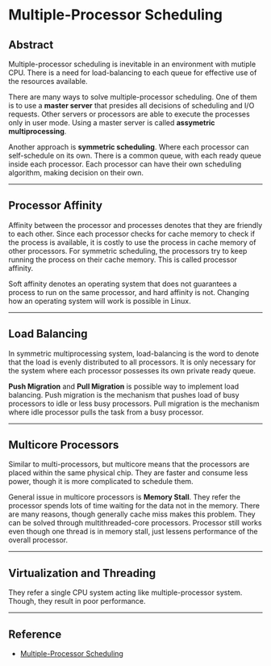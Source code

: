 # Multiple-Processor Scheduling

## Abstract

Multiple-processor scheduling is inevitable in an environment with mutiple CPU. There is a need for load-balancing to each queue for effective use of the resources available. 

There are many ways to solve multiple-processor scheduling. One of them is to use a **master server** that presides all decisions of scheduling and I/O requests. Other servers or processors are able to execute the processes only in user mode. Using a master server is called **assymetric multiprocessing**. 

Another approach is **symmetric scheduling**. Where each processor can self-schedule on its own. There is a common queue, with each ready queue inside each processor. Each processor can have their own scheduling algorithm, making decision on their own. 

---

## Processor Affinity

Affinity between the processor and processes denotes that they are friendly to each other. Since each processor checks for cache memory to check if the process is available, it is costly to use the process in cache memory of other processors. For symmetric scheduling, the processors try to keep running the process on their cache memory. This is called processor affinity. 

Soft affinity denotes an operating system that does not guarantees a process to run on the same processor, and hard affinity is not. Changing how an operating system will work is possible in Linux. 

---

## Load Balancing

In symmetric multiprocessing system, load-balancing is the word to denote that the load is evenly distributed to all processors. It is only necessary for the system where each processor possesses its own private ready queue. 

**Push Migration** and **Pull Migration** is possible way to implement load balancing. Push migration is the mechanism that pushes load of busy processors to idle or less busy processors. Pull migration is the mechanism where idle processor pulls the task from a busy processor. 

---

## Multicore Processors

Similar to multi-processors, but multicore means that the processors are placed within the same physical chip. They are faster and consume less power, though it is more complicated to schedule them. 

General issue in multicore processors is **Memory Stall**. They refer the processor spends lots of time waiting for the data not in the memory. There are many reasons, though generally cache miss makes this problem. They can be solved through multithreaded-core processors. Processor still works even though one thread is in memory stall, just lessens performance of the overall processor. 

---

## Virtualization and Threading

They refer a single CPU system acting like multiple-processor system. Though, they result in poor performance. 

---

## Reference

- [Multiple-Processor Scheduling](https://www.geeksforgeeks.org/operating-system-multiple-processor-scheduling/)